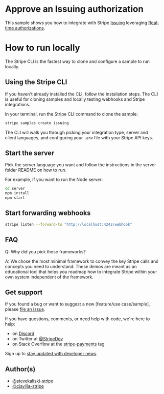 # Approve an Issuing authorization

This sample shows you how to integrate with Stripe [Issuing](https://stripe.com/issuing) leveraging [Real-time authorizations](https://stripe.com/docs/issuing/controls/real-time-authorizations).

# How to run locally

The Stripe CLI is the fastest way to clone and configure a sample to run locally.

## Using the Stripe CLI

If you haven't already installed the CLI, follow the installation steps. The CLI is useful for cloning samples and locally testing webhooks and Stripe integrations.

In your terminal, run the Stripe CLI command to clone the sample:

```sh
stripe samples create issuing
```

The CLI will walk you through picking your integration type, server and client
languages, and configuring your `.env` file with your Stripe API keys.

## Start the server


Pick the server language you want and follow the instructions in the server folder README on how to run.

For example, if you want to run the Node server:

```sh
cd server
npm install
npm start
```


## Start forwarding webhooks

```sh
stripe listen --forward-to "http://localhost:4242/webhook"
```

## FAQ

Q: Why did you pick these frameworks?

A: We chose the most minimal framework to convey the key Stripe calls and
concepts you need to understand. These demos are meant as an educational tool
that helps you roadmap how to integrate Stripe within your own system
independent of the framework.


## Get support

If you found a bug or want to suggest a new [feature/use case/sample], please [file an issue](../../issues).

If you have questions, comments, or need help with code, we're here to help:
- on [Discord](https://stripe.com/go/developer-chat)
- on Twitter at [@StripeDev](https://twitter.com/StripeDev)
- on Stack Overflow at the [stripe-payments](https://stackoverflow.com/tags/stripe-payments/info) tag

Sign up to [stay updated with developer news](https://go.stripe.global/dev-digest).

## Author(s)

- [@stevekaliski-stripe](https://twitter.com/stevekaliski)
- [@cjavilla-stripe](https://twitter.com/cjav_dev)

